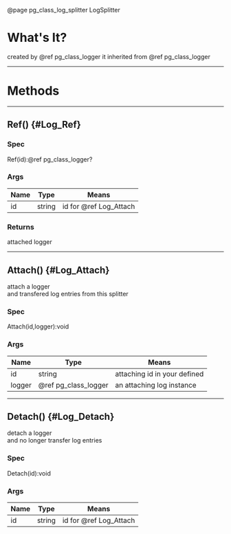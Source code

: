 ﻿@page pg_class_log_splitter LogSplitter

# What's It?

created by @ref pg_class_logger
it inherited from @ref pg_class_logger  

-----
# Methods

-----
## Ref() {#Log_Ref}

### Spec

Ref(id):@ref pg_class_logger?

### Args

| Name | Type | Means |
|------|------|-------|
| id | string | id for @ref Log_Attach |

### Returns

attached logger  

-----
## Attach() {#Log_Attach}

attach a logger  
and transfered log entries from this splitter  

### Spec

Attach(id,logger):void

### Args

| Name | Type | Means |
|------|------|-------|
| id | string | attaching id in your defined |
| logger | @ref pg_class_logger | an attaching log instance |

-----
## Detach() {#Log_Detach}

detach a logger  
and no longer transfer log entries  

### Spec

Detach(id):void

### Args

| Name | Type | Means |
|------|------|-------|
| id | string | id for @ref Log_Attach |
